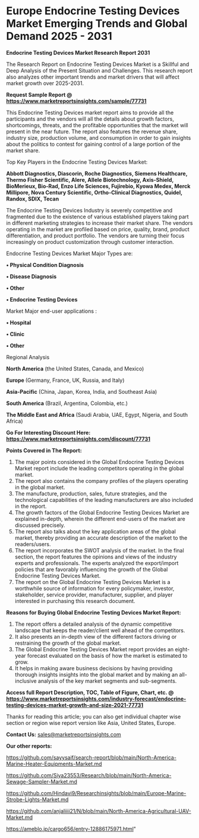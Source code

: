 # Europe Endocrine Testing Devices Market Emerging Trends and Global Demand 2025 - 2031

<strong>Endocrine Testing Devices Market Research Report 2031</strong>

The Research Report on Endocrine Testing Devices Market is a Skillful and Deep Analysis of the Present Situation and Challenges. This research report also analyzes other important trends and market drivers that will affect market growth over 2025-2031.

<strong>Request Sample Report @ <a href=https://www.marketreportsinsights.com/sample/77731>https://www.marketreportsinsights.com/sample/77731</a></strong>

This Endocrine Testing Devices market report aims to provide all the participants and the vendors will all the details about growth factors, shortcomings, threats, and the profitable opportunities that the market will present in the near future. The report also features the revenue share, industry size, production volume, and consumption in order to gain insights about the politics to contest for gaining control of a large portion of the market share.

Top Key Players in the Endocrine Testing Devices Market:

<strong>Abbott Diagnostics, Diascorin, Roche Diagnostics, Siemens Healthcare, Thermo Fisher Scientific, Alere, Allele Biotechnology, Axis-Shield, BioMerieux, Bio-Rad, Enzo Life Sciences, Fujirebio, Kyowa Medex, Merck Millipore, Nova Century Scientific, Ortho-Clinical Diagnostics, Quidel, Randox, SDIX, Tecan</strong>

The Endocrine Testing Devices Industry is severely competitive and fragmented due to the existence of various established players taking part in different marketing strategies to increase their market share. The vendors operating in the market are profiled based on price, quality, brand, product differentiation, and product portfolio. The vendors are turning their focus increasingly on product customization through customer interaction.

Endocrine Testing Devices Market Major Types are:

<strong>• Physical Condition Diagnosis

• Disease Diagnosis

• Other

• Endocrine Testing Devices</strong>

Market Major end-user applications :

<strong>• Hospital

• Clinic

• Other</strong>

Regional Analysis

</u><strong><b>North America</b></strong> (the United States, Canada, and Mexico)

<strong><b>Europe </b></strong>(Germany, France, UK, Russia, and Italy)

<strong><b>Asia-Pacific</b></strong> (China, Japan, Korea, India, and Southeast Asia)

<strong><b>South America</b></strong> (Brazil, Argentina, Colombia, etc.)

<strong><b>The Middle East and Africa</b></strong> (Saudi Arabia, UAE, Egypt, Nigeria, and South Africa)

<strong>Go For Interesting Discount Here: <a href=https://www.marketreportsinsights.com/discount/77731>https://www.marketreportsinsights.com/discount/77731</a></strong>

<strong>Points Covered in The Report:</strong>
<ol>
  <li>The major points considered in the Global Endocrine Testing Devices Market report include the leading competitors operating in the global market.</li>
  <li>The report also contains the company profiles of the players operating in the global market.</li>
  <li>The manufacture, production, sales, future strategies, and the technological capabilities of the leading manufacturers are also included in the report.</li>
  <li>The growth factors of the Global Endocrine Testing Devices Market are explained in-depth, wherein the different end-users of the market are discussed precisely.</li>
  <li>The report also talks about the key application areas of the global market, thereby providing an accurate description of the market to the readers/users.</li>
  <li>The report incorporates the SWOT analysis of the market. In the final section, the report features the opinions and views of the industry experts and professionals. The experts analyzed the export/import policies that are favorably influencing the growth of the Global Endocrine Testing Devices Market.</li>
  <li>The report on the Global Endocrine Testing Devices Market is a worthwhile source of information for every policymaker, investor, stakeholder, service provider, manufacturer, supplier, and player interested in purchasing this research document.</li>
</ol>
<strong>Reasons for Buying Global Endocrine Testing Devices Market Report:</strong>

<ol>
  <li>The report offers a detailed analysis of the dynamic competitive landscape that keeps the reader/client well ahead of the competitors.</li>
  <li>It also presents an in-depth view of the different factors driving or restraining the growth of the global market.</li>
  <li>The Global Endocrine Testing Devices Market report provides an eight-year forecast evaluated on the basis of how the market is estimated to grow.</li>
  <li>It helps in making aware business decisions by having providing thorough insights insights into the global market and by making an all-inclusive analysis of the key market segments and sub-segments.</li>
</ol>
<strong>Access full Report Description, TOC, Table of Figure, Chart, etc. @ <a href=https://www.marketreportsinsights.com/industry-forecast/endocrine-testing-devices-market-growth-and-size-2021-77731>https://www.marketreportsinsights.com/industry-forecast/endocrine-testing-devices-market-growth-and-size-2021-77731</a></strong>


Thanks for reading this article; you can also get individual chapter wise section or region wise report version like Asia, United States, Europe.

<strong>Contact Us:</strong>
sales@marketreportsinsights.com

<strong>Our other reports:</strong>

<a href=https://github.com/sayysaif/search-report/blob/main/North-America-Marine-Heater-Equipments-Market.md>https://github.com/sayysaif/search-report/blob/main/North-America-Marine-Heater-Equipments-Market.md</a>

<a href=https://github.com/Siya23553/Research/blob/main/North-America-Sewage-Sampler-Market.md>https://github.com/Siya23553/Research/blob/main/North-America-Sewage-Sampler-Market.md</a>

<a href=https://github.com/Hindavi9/Researchinsights/blob/main/Europe-Marine-Strobe-Lights-Market.md>https://github.com/Hindavi9/Researchinsights/blob/main/Europe-Marine-Strobe-Lights-Market.md</a>

<a href=https://github.com/anjaliiii21/N/blob/main/North-America-Agricultural-UAV-Market.md>https://github.com/anjaliiii21/N/blob/main/North-America-Agricultural-UAV-Market.md</a>

<a href=https://ameblo.jp/cargo656/entry-12886175971.html>https://ameblo.jp/cargo656/entry-12886175971.html</a>"
